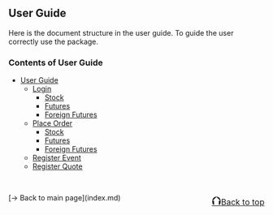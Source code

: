 ## User Guide
Here is the document structure in the user guide. To guide the user correctly use the package.

### Contents of User Guide
- [User Guide](user_guide.md)
    - [Login](login.md)
        - [Stock](login.md#stock)
        - [Futures](login.md#futures)
        - [Foreign Futures](login.md#foreign-futures)
    - [Place Order](place_order.md)
        - [Stock](place_order.md#stock)
        - [Futures](place_order.md#futures)
        - [Foreign Futures](place_order.md#foreign-futures)
    - [Register Event](register_report.md)  
    - [Register Quote](register_quote.md)


<br/>
<p style="text-align:left;">
    [→ Back to main page](index.md)
    <span style="float:right;">
        <a href="#top"><font size="5">⮉</font><font size="3">Back to top</font></a>
    </span>
</p>